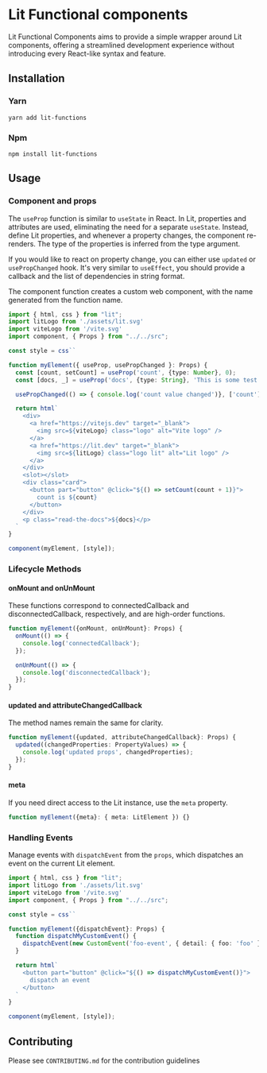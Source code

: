 # Lit Functional components
Lit Functional Components aims to provide a simple wrapper around Lit components, offering a streamlined development experience without introducing every React-like syntax and feature.

## Installation

### Yarn
`yarn add lit-functions`

### Npm
`npm install lit-functions`

## Usage

### Component and props
The `useProp` function is similar to `useState` in React. In Lit, properties and attributes are used, eliminating the need for a separate `useState`. Instead, define Lit properties, and whenever a property changes, the component re-renders. The type of the properties is inferred from the type argument.

If you would like to react on property change, you can either use `updated` or `usePropChanged` hook. It's very similar to `useEffect`, you should provide a callback and the list of dependencies in string format.

The component function creates a custom web component, with the name generated from the function name.

```ts
import { html, css } from "lit";
import litLogo from './assets/lit.svg'
import viteLogo from '/vite.svg'
import component, { Props } from "../../src";

const style = css``

function myElement({ useProp, usePropChanged }: Props) {
  const [count, setCount] = useProp('count', {type: Number}, 0);
  const [docs, _] = useProp('docs', {type: String}, 'This is some test docs');

  usePropChanged(() => { console.log('count value changed')}, ['count']);

  return html`
    <div>
      <a href="https://vitejs.dev" target="_blank">
        <img src=${viteLogo} class="logo" alt="Vite logo" />
      </a>
      <a href="https://lit.dev" target="_blank">
        <img src=${litLogo} class="logo lit" alt="Lit logo" />
      </a>
    </div>
    <slot></slot>
    <div class="card">
      <button part="button" @click="${() => setCount(count + 1)}">
        count is ${count}
      </button>
    </div>
    <p class="read-the-docs">${docs}</p>
  `
}

component(myElement, [style]);

```

### Lifecycle Methods

#### onMount and onUnMount
These functions correspond to connectedCallback and disconnectedCallback, respectively, and are high-order functions.

```ts
function myElement({onMount, onUnMount}: Props) {
  onMount(() => {
    console.log('connectedCallback');
  });

  onUnMount(() => {
    console.log('disconnectedCallback');
  });
}
```

#### updated and attributeChangedCallback
The method names remain the same for clarity.

```ts
function myElement({updated, attributeChangedCallback}: Props) {
  updated((changedProperties: PropertyValues) => {
    console.log('updated props', changedProperties);
  });
}
```

#### meta
If you need direct access to the Lit instance, use the `meta` property.

```ts
function myElement({meta}: { meta: LitElement }) {}
```

### Handling Events
Manage events with `dispatchEvent` from the `props`, which dispatches an event on the current Lit element.

```ts
import { html, css } from "lit";
import litLogo from './assets/lit.svg'
import viteLogo from '/vite.svg'
import component, { Props } from "../../src";

const style = css``

function myElement({dispatchEvent}: Props) {
  function dispatchMyCustomEvent() {
    dispatchEvent(new CustomEvent('foo-event', { detail: { foo: 'foo' }}));
  }

  return html`
    <button part="button" @click="${() => dispatchMyCustomEvent()}">
      dispatch an event
    </button>
  `
}

component(myElement, [style]);

```

## Contributing

Please see `CONTRIBUTING.md` for the contribution guidelines
